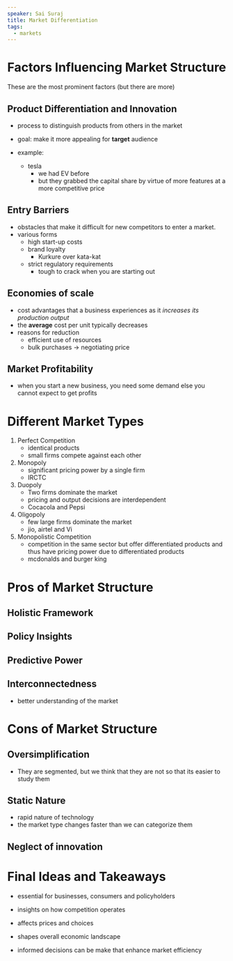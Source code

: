```yaml
---
speaker: Sai Suraj
title: Market Differentiation
tags:
  - markets
---
```

# Factors Influencing Market Structure

These are the most prominent factors (but there are more)
## Product Differentiation and Innovation

- process to distinguish products from others in the market
- goal: make it more appealing for **target** audience

- example:
	- tesla
		- we had EV before
		- but they grabbed the capital share by virtue of more features at a more competitive price
## Entry Barriers

- obstacles that make it difficult for new competitors to enter a market.
- various forms
	- high start-up costs
	- brand loyalty
		- Kurkure over kata-kat
	- strict regulatory requirements
		- tough to crack when you are starting out

## Economies of scale

- cost advantages that a business experiences as it *increases its production output*
- the **average** cost per unit typically decreases
- reasons for reduction
	- efficient use of resources
	- bulk purchases -> negotiating price

## Market Profitability

- when you start a new business, you need some demand else you cannot expect to get profits


# Different Market Types

1. Perfect Competition
	- identical products
	- small firms compete against each other
2. Monopoly
	- significant pricing power by a single firm
	- IRCTC
3. Duopoly
	- Two firms dominate the market
	- pricing and output decisions are interdependent
	- Cocacola and Pepsi
4. Oligopoly
	- few large firms dominate the market
	- jio, airtel and Vi
5. Monopolistic Competition
	- competition in the same sector but offer differentiated products and thus have pricing power due to differentiated products
	- mcdonalds and burger king

# Pros of Market Structure

## Holistic Framework

## Policy Insights

## Predictive Power

## Interconnectedness

- better understanding of the market

# Cons of Market Structure

## Oversimplification

- They are segmented, but we think that they are not so that its easier to study them

## Static Nature

- rapid nature of technology
- the market type changes faster than we can categorize them

## Neglect of innovation



# Final Ideas and Takeaways

- essential for businesses, consumers and policyholders
- insights on how competition operates
- affects prices and choices
- shapes overall economic landscape

- informed decisions can be make that enhance market efficiency
